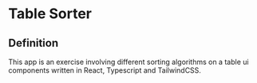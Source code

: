 # Table Sorter

## Definition

This app is an exercise involving different sorting algorithms on a table ui components written in React, Typescript and TailwindCSS.

